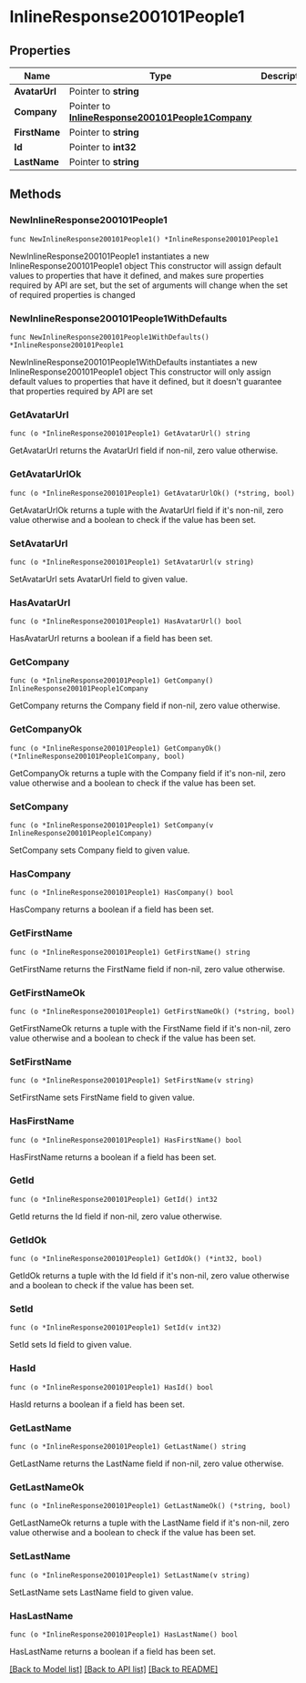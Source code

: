 # InlineResponse200101People1

## Properties

Name | Type | Description | Notes
------------ | ------------- | ------------- | -------------
**AvatarUrl** | Pointer to **string** |  | [optional] 
**Company** | Pointer to [**InlineResponse200101People1Company**](InlineResponse200101People1Company.md) |  | [optional] 
**FirstName** | Pointer to **string** |  | [optional] 
**Id** | Pointer to **int32** |  | [optional] 
**LastName** | Pointer to **string** |  | [optional] 

## Methods

### NewInlineResponse200101People1

`func NewInlineResponse200101People1() *InlineResponse200101People1`

NewInlineResponse200101People1 instantiates a new InlineResponse200101People1 object
This constructor will assign default values to properties that have it defined,
and makes sure properties required by API are set, but the set of arguments
will change when the set of required properties is changed

### NewInlineResponse200101People1WithDefaults

`func NewInlineResponse200101People1WithDefaults() *InlineResponse200101People1`

NewInlineResponse200101People1WithDefaults instantiates a new InlineResponse200101People1 object
This constructor will only assign default values to properties that have it defined,
but it doesn't guarantee that properties required by API are set

### GetAvatarUrl

`func (o *InlineResponse200101People1) GetAvatarUrl() string`

GetAvatarUrl returns the AvatarUrl field if non-nil, zero value otherwise.

### GetAvatarUrlOk

`func (o *InlineResponse200101People1) GetAvatarUrlOk() (*string, bool)`

GetAvatarUrlOk returns a tuple with the AvatarUrl field if it's non-nil, zero value otherwise
and a boolean to check if the value has been set.

### SetAvatarUrl

`func (o *InlineResponse200101People1) SetAvatarUrl(v string)`

SetAvatarUrl sets AvatarUrl field to given value.

### HasAvatarUrl

`func (o *InlineResponse200101People1) HasAvatarUrl() bool`

HasAvatarUrl returns a boolean if a field has been set.

### GetCompany

`func (o *InlineResponse200101People1) GetCompany() InlineResponse200101People1Company`

GetCompany returns the Company field if non-nil, zero value otherwise.

### GetCompanyOk

`func (o *InlineResponse200101People1) GetCompanyOk() (*InlineResponse200101People1Company, bool)`

GetCompanyOk returns a tuple with the Company field if it's non-nil, zero value otherwise
and a boolean to check if the value has been set.

### SetCompany

`func (o *InlineResponse200101People1) SetCompany(v InlineResponse200101People1Company)`

SetCompany sets Company field to given value.

### HasCompany

`func (o *InlineResponse200101People1) HasCompany() bool`

HasCompany returns a boolean if a field has been set.

### GetFirstName

`func (o *InlineResponse200101People1) GetFirstName() string`

GetFirstName returns the FirstName field if non-nil, zero value otherwise.

### GetFirstNameOk

`func (o *InlineResponse200101People1) GetFirstNameOk() (*string, bool)`

GetFirstNameOk returns a tuple with the FirstName field if it's non-nil, zero value otherwise
and a boolean to check if the value has been set.

### SetFirstName

`func (o *InlineResponse200101People1) SetFirstName(v string)`

SetFirstName sets FirstName field to given value.

### HasFirstName

`func (o *InlineResponse200101People1) HasFirstName() bool`

HasFirstName returns a boolean if a field has been set.

### GetId

`func (o *InlineResponse200101People1) GetId() int32`

GetId returns the Id field if non-nil, zero value otherwise.

### GetIdOk

`func (o *InlineResponse200101People1) GetIdOk() (*int32, bool)`

GetIdOk returns a tuple with the Id field if it's non-nil, zero value otherwise
and a boolean to check if the value has been set.

### SetId

`func (o *InlineResponse200101People1) SetId(v int32)`

SetId sets Id field to given value.

### HasId

`func (o *InlineResponse200101People1) HasId() bool`

HasId returns a boolean if a field has been set.

### GetLastName

`func (o *InlineResponse200101People1) GetLastName() string`

GetLastName returns the LastName field if non-nil, zero value otherwise.

### GetLastNameOk

`func (o *InlineResponse200101People1) GetLastNameOk() (*string, bool)`

GetLastNameOk returns a tuple with the LastName field if it's non-nil, zero value otherwise
and a boolean to check if the value has been set.

### SetLastName

`func (o *InlineResponse200101People1) SetLastName(v string)`

SetLastName sets LastName field to given value.

### HasLastName

`func (o *InlineResponse200101People1) HasLastName() bool`

HasLastName returns a boolean if a field has been set.


[[Back to Model list]](../README.md#documentation-for-models) [[Back to API list]](../README.md#documentation-for-api-endpoints) [[Back to README]](../README.md)


